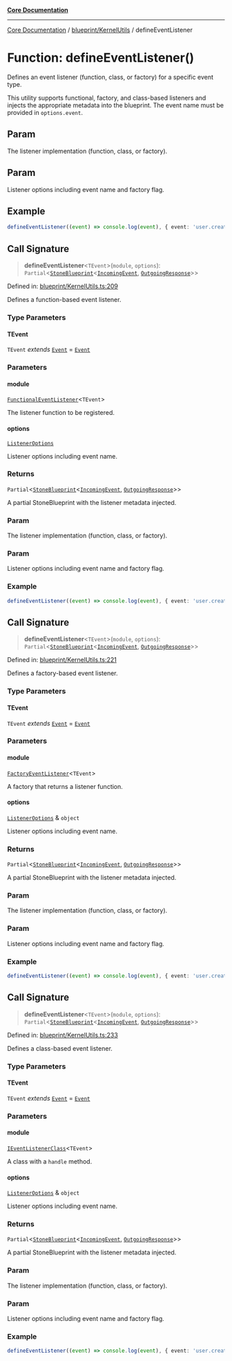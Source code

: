 [**Core Documentation**](../../../README.md)

***

[Core Documentation](../../../README.md) / [blueprint/KernelUtils](../README.md) / defineEventListener

# Function: defineEventListener()

Defines an event listener (function, class, or factory) for a specific event type.

This utility supports functional, factory, and class-based listeners and injects the appropriate metadata
into the blueprint. The event name must be provided in `options.event`.

## Param

The listener implementation (function, class, or factory).

## Param

Listener options including event name and factory flag.

## Example

```ts
defineEventListener((event) => console.log(event), { event: 'user.created' })
```

## Call Signature

> **defineEventListener**\<`TEvent`\>(`module`, `options`): `Partial`\<[`StoneBlueprint`](../../../options/StoneBlueprint/interfaces/StoneBlueprint.md)\<[`IncomingEvent`](../../../events/IncomingEvent/classes/IncomingEvent.md), [`OutgoingResponse`](../../../events/OutgoingResponse/classes/OutgoingResponse.md)\>\>

Defined in: [blueprint/KernelUtils.ts:209](https://github.com/stonemjs/core/blob/e2fddc9518734748c09a72d4b4064dd1d4c1288c/src/blueprint/KernelUtils.ts#L209)

Defines a function-based event listener.

### Type Parameters

#### TEvent

`TEvent` *extends* [`Event`](../../../events/Event/classes/Event.md) = [`Event`](../../../events/Event/classes/Event.md)

### Parameters

#### module

[`FunctionalEventListener`](../../../declarations/type-aliases/FunctionalEventListener.md)\<`TEvent`\>

The listener function to be registered.

#### options

[`ListenerOptions`](../../../declarations/interfaces/ListenerOptions.md)

Listener options including event name.

### Returns

`Partial`\<[`StoneBlueprint`](../../../options/StoneBlueprint/interfaces/StoneBlueprint.md)\<[`IncomingEvent`](../../../events/IncomingEvent/classes/IncomingEvent.md), [`OutgoingResponse`](../../../events/OutgoingResponse/classes/OutgoingResponse.md)\>\>

A partial StoneBlueprint with the listener metadata injected.

### Param

The listener implementation (function, class, or factory).

### Param

Listener options including event name and factory flag.

### Example

```ts
defineEventListener((event) => console.log(event), { event: 'user.created' })
```

## Call Signature

> **defineEventListener**\<`TEvent`\>(`module`, `options`): `Partial`\<[`StoneBlueprint`](../../../options/StoneBlueprint/interfaces/StoneBlueprint.md)\<[`IncomingEvent`](../../../events/IncomingEvent/classes/IncomingEvent.md), [`OutgoingResponse`](../../../events/OutgoingResponse/classes/OutgoingResponse.md)\>\>

Defined in: [blueprint/KernelUtils.ts:221](https://github.com/stonemjs/core/blob/e2fddc9518734748c09a72d4b4064dd1d4c1288c/src/blueprint/KernelUtils.ts#L221)

Defines a factory-based event listener.

### Type Parameters

#### TEvent

`TEvent` *extends* [`Event`](../../../events/Event/classes/Event.md) = [`Event`](../../../events/Event/classes/Event.md)

### Parameters

#### module

[`FactoryEventListener`](../../../declarations/type-aliases/FactoryEventListener.md)\<`TEvent`\>

A factory that returns a listener function.

#### options

[`ListenerOptions`](../../../declarations/interfaces/ListenerOptions.md) & `object`

Listener options including event name.

### Returns

`Partial`\<[`StoneBlueprint`](../../../options/StoneBlueprint/interfaces/StoneBlueprint.md)\<[`IncomingEvent`](../../../events/IncomingEvent/classes/IncomingEvent.md), [`OutgoingResponse`](../../../events/OutgoingResponse/classes/OutgoingResponse.md)\>\>

A partial StoneBlueprint with the listener metadata injected.

### Param

The listener implementation (function, class, or factory).

### Param

Listener options including event name and factory flag.

### Example

```ts
defineEventListener((event) => console.log(event), { event: 'user.created' })
```

## Call Signature

> **defineEventListener**\<`TEvent`\>(`module`, `options`): `Partial`\<[`StoneBlueprint`](../../../options/StoneBlueprint/interfaces/StoneBlueprint.md)\<[`IncomingEvent`](../../../events/IncomingEvent/classes/IncomingEvent.md), [`OutgoingResponse`](../../../events/OutgoingResponse/classes/OutgoingResponse.md)\>\>

Defined in: [blueprint/KernelUtils.ts:233](https://github.com/stonemjs/core/blob/e2fddc9518734748c09a72d4b4064dd1d4c1288c/src/blueprint/KernelUtils.ts#L233)

Defines a class-based event listener.

### Type Parameters

#### TEvent

`TEvent` *extends* [`Event`](../../../events/Event/classes/Event.md) = [`Event`](../../../events/Event/classes/Event.md)

### Parameters

#### module

[`IEventListenerClass`](../../../declarations/type-aliases/IEventListenerClass.md)\<`TEvent`\>

A class with a `handle` method.

#### options

[`ListenerOptions`](../../../declarations/interfaces/ListenerOptions.md) & `object`

Listener options including event name.

### Returns

`Partial`\<[`StoneBlueprint`](../../../options/StoneBlueprint/interfaces/StoneBlueprint.md)\<[`IncomingEvent`](../../../events/IncomingEvent/classes/IncomingEvent.md), [`OutgoingResponse`](../../../events/OutgoingResponse/classes/OutgoingResponse.md)\>\>

A partial StoneBlueprint with the listener metadata injected.

### Param

The listener implementation (function, class, or factory).

### Param

Listener options including event name and factory flag.

### Example

```ts
defineEventListener((event) => console.log(event), { event: 'user.created' })
```
